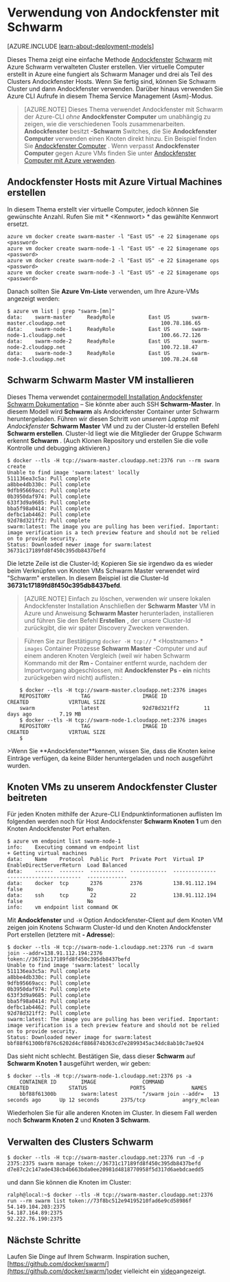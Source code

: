 <properties
   pageTitle="Erste Schritte mit Schwarm Azure Andockfenster"
   description="Beschreibt das Erstellen einer Gruppe von VMs Andockfenster VM-Erweiterung und Schwarm Andockfenster Cluster erstellen."
   services="virtual-machines-linux"
   documentationCenter="virtual-machines"
   authors="squillace"
   manager="timlt"
   editor="tysonn"
   tags="azure-service-management"/>

<tags
   ms.service="virtual-machines-linux"
   ms.devlang="na"
   ms.topic="article"
   ms.tgt_pltfrm="vm-linux"
   ms.workload="infrastructure"
   ms.date="01/04/2016"
   ms.author="rasquill"/>

# <a name="how-to-use-docker-with-swarm"></a>Verwendung von Andockfenster mit Schwarm

[AZURE.INCLUDE [learn-about-deployment-models](../../includes/learn-about-deployment-models-classic-include.md)]


Dieses Thema zeigt eine einfache Methode [Andockfenster](https://www.docker.com/) [Schwarm](https://github.com/docker/swarm) mit Azure Schwarm verwalteten Cluster erstellen. Vier virtuelle Computer erstellt in Azure eine fungiert als Schwarm Manager und drei als Teil des Clusters Andockfenster Hosts. Wenn Sie fertig sind, können Sie Schwarm Cluster und dann Andockfenster verwenden. Darüber hinaus verwenden Sie Azure CLI Aufrufe in diesem Thema Service Management (Asm)-Modus. 

> [AZURE.NOTE] Dieses Thema verwendet Andockfenster mit Schwarm der Azure-CLI *ohne* **Andockfenster Computer** um unabhängig zu zeigen, wie die verschiedenen Tools zusammenarbeiten. **Andockfenster** besitzt **-Schwarm** Switches, die Sie **Andockfenster Computer** verwenden einen Knoten direkt hinzu. Ein Beispiel finden Sie [Andockfenster Computer](https://github.com/docker/machine) . Wenn verpasst **Andockfenster Computer** gegen Azure VMs finden Sie unter [Andockfenster Computer mit Azure verwenden](virtual-machines-linux-docker-machine.md).

## <a name="create-docker-hosts-with-azure-virtual-machines"></a>Andockfenster Hosts mit Azure Virtual Machines erstellen

In diesem Thema erstellt vier virtuelle Computer, jedoch können Sie gewünschte Anzahl. Rufen Sie mit * &lt;Kennwort&gt; * das gewählte Kennwort ersetzt.

    azure vm docker create swarm-master -l "East US" -e 22 $imagename ops <password>
    azure vm docker create swarm-node-1 -l "East US" -e 22 $imagename ops <password>
    azure vm docker create swarm-node-2 -l "East US" -e 22 $imagename ops <password>
    azure vm docker create swarm-node-3 -l "East US" -e 22 $imagename ops <password>

Danach sollten Sie **Azure Vm-Liste** verwenden, um Ihre Azure-VMs angezeigt werden:

    $ azure vm list | grep "swarm-[mn]"
    data:    swarm-master     ReadyRole           East US       swarm-master.cloudapp.net                               100.78.186.65
    data:    swarm-node-1     ReadyRole           East US       swarm-node-1.cloudapp.net                               100.66.72.126
    data:    swarm-node-2     ReadyRole           East US       swarm-node-2.cloudapp.net                               100.72.18.47  
    data:    swarm-node-3     ReadyRole           East US       swarm-node-3.cloudapp.net                               100.78.24.68  

## <a name="installing-swarm-on-the-swarm-master-vm"></a>Schwarm Schwarm Master VM installieren

Dieses Thema verwendet [containermodell Installation Andockfenster Schwarm Dokumentation](https://github.com/docker/swarm#1---docker-image) – Sie könnte aber auch SSH **Schwarm-Master**. In diesem Modell wird **Schwarm** als Andockfenster Container unter Schwarm heruntergeladen. Führen wir diesen Schritt *von unserem Laptop mit Andockfenster* **Schwarm Master** VM und zu der Cluster-Id erstellen Befehl **Schwarm erstellen**. Cluster-Id liegt wie die Mitglieder der Gruppe Schwarm erkennt **Schwarm** . (Auch Klonen Repository und erstellen Sie die volle Kontrolle und debugging aktivieren.)

    $ docker --tls -H tcp://swarm-master.cloudapp.net:2376 run --rm swarm create
    Unable to find image 'swarm:latest' locally
    511136ea3c5a: Pull complete
    a8bbe4db330c: Pull complete
    9dfb95669acc: Pull complete
    0b3950daf974: Pull complete
    633f3d9a9685: Pull complete
    bba5f98a0414: Pull complete
    defbc1ab4462: Pull complete
    92d78d321ff2: Pull complete
    swarm:latest: The image you are pulling has been verified. Important: image verification is a tech preview feature and should not be relied on to provide security.
    Status: Downloaded newer image for swarm:latest
    36731c17189fd8f450c395db8437befd

Die letzte Zeile ist die Cluster-Id; Kopieren Sie sie irgendwo da es wieder beim Verknüpfen von Knoten VMs Schwarm Master verwendet wird "Schwarm" erstellen. In diesem Beispiel ist die Cluster-Id **36731c17189fd8f450c395db8437befd**.

> [AZURE.NOTE] Einfach zu löschen, verwenden wir unsere lokalen Andockfenster Installation Anschließen der **Schwarm Master** VM in Azure und Anweisung **Schwarm Master** herunterladen, installieren und führen Sie den Befehl **Erstellen** , der unsere Cluster-Id zurückgibt, die wir später Discovery Zwecken verwenden.
<!-- -->
> Führen Sie zur Bestätigung `docker -H tcp://` * &lt;Hostnamen&gt; * ` images` Container Prozesse **Schwarm Master** -Computer und auf einem anderen Knoten Vergleich (weil wir haben Schwarm Kommando mit der **Rm -** Container entfernt wurde, nachdem der Importvorgang abgeschlossen, mit **Andockfenster Ps - ein** nichts zurückgeben wird nicht) auflisten.:


        $ docker --tls -H tcp://swarm-master.cloudapp.net:2376 images
        REPOSITORY          TAG                 IMAGE ID            CREATED             VIRTUAL SIZE
        swarm               latest              92d78d321ff2        11 days ago         7.19 MB
        $ docker --tls -H tcp://swarm-node-1.cloudapp.net:2376 images
        REPOSITORY          TAG                 IMAGE ID            CREATED             VIRTUAL SIZE
        $
<P />
>Wenn Sie **Andockfenster**kennen, wissen Sie, dass die Knoten keine Einträge verfügen, da keine Bilder heruntergeladen und noch ausgeführt wurden.

## <a name="join-the-node-vms-to-our-docker-cluster"></a>Knoten VMs zu unserem Andockfenster Cluster beitreten

Für jeden Knoten mithilfe der Azure-CLI Endpunktinformationen auflisten Im folgenden werden noch für Host Andockfenster **Schwarm Knoten 1** um den Knoten Andockfenster Port erhalten.

    $ azure vm endpoint list swarm-node-1
    info:    Executing command vm endpoint list
    + Getting virtual machines
    data:    Name    Protocol  Public Port  Private Port  Virtual IP      EnableDirectServerReturn  Load Balanced
    data:    ------  --------  -----------  ------------  --------------  ------------------------  -------------
    data:    docker  tcp       2376         2376          138.91.112.194  false                     No
    data:    ssh     tcp       22           22            138.91.112.194  false                     No
    info:    vm endpoint list command OK


Mit **Andockfenster** und `-H` Option Andockfenster-Client auf dem Knoten VM zeigen join Knotens Schwarm Cluster-Id und den Knoten Andockfenster Port erstellen (letztere mit **- Adresse**):

    $ docker --tls -H tcp://swarm-node-1.cloudapp.net:2376 run -d swarm join --addr=138.91.112.194:2376 token://36731c17189fd8f450c395db8437befd
    Unable to find image 'swarm:latest' locally
    511136ea3c5a: Pull complete
    a8bbe4db330c: Pull complete
    9dfb95669acc: Pull complete
    0b3950daf974: Pull complete
    633f3d9a9685: Pull complete
    bba5f98a0414: Pull complete
    defbc1ab4462: Pull complete
    92d78d321ff2: Pull complete
    swarm:latest: The image you are pulling has been verified. Important: image verification is a tech preview feature and should not be relied on to provide security.
    Status: Downloaded newer image for swarm:latest
    bbf88f61300bf876c6202d4cf886874b363cd7e2899345ac34dc8ab10c7ae924

Das sieht nicht schlecht. Bestätigen Sie, dass dieser **Schwarm** auf **Schwarm Knoten 1** ausgeführt werden, wir geben:

    $ docker --tls -H tcp://swarm-node-1.cloudapp.net:2376 ps -a
        CONTAINER ID        IMAGE               COMMAND                CREATED             STATUS              PORTS               NAMES
        bbf88f61300b        swarm:latest        "/swarm join --addr=   13 seconds ago      Up 12 seconds       2375/tcp            angry_mclean

Wiederholen Sie für alle anderen Knoten im Cluster. In diesem Fall werden noch **Schwarm Knoten 2** und **Knoten 3 Schwarm**.

## <a name="begin-managing-the-swarm-cluster"></a>Verwalten des Clusters Schwarm

    $ docker --tls -H tcp://swarm-master.cloudapp.net:2376 run -d -p 2375:2375 swarm manage token://36731c17189fd8f450c395db8437befd
    d7e87c2c147ade438cb4b663bda0ee20981d4818770958f5d317d6aebdcaedd5

und dann Sie können die Knoten im Cluster:

    ralph@local:~$ docker --tls -H tcp://swarm-master.cloudapp.net:2376 run --rm swarm list token://73f8bc512e94195210fad6e9cd58986f
    54.149.104.203:2375
    54.187.164.89:2375
    92.222.76.190:2375

<!--Every topic should have next steps and links to the next logical set of content to keep the customer engaged-->
## <a name="next-steps"></a>Nächste Schritte

Laufen Sie Dinge auf Ihrem Schwarm. Inspiration suchen, [https://github.com/docker/swarm/](https://github.com/docker/swarm/)oder vielleicht ein [video](https://www.youtube.com/watch?v=EC25ARhZ5bI)angezeigt.

<!-- links -->

[docker-machine-azure]: virtual-machines-linux-docker-machine.md
 
